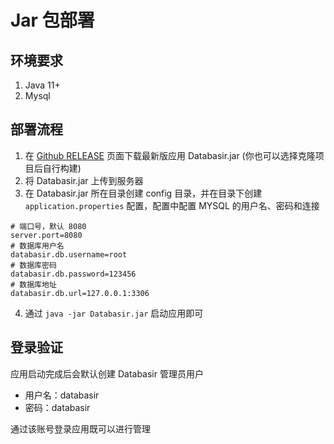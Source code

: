 # Jar 包部署

## 环境要求

1. Java 11+
2. Mysql

## 部署流程

1. 在 [Github RELEASE](https://github.com/vran-dev/databasir/releases) 页面下载最新版应用 Databasir.jar (你也可以选择克隆项目后自行构建)
2. 将 Databasir.jar 上传到服务器
3. 在 Databasir.jar 所在目录创建 config 目录，并在目录下创建 `application.properties` 配置，配置中配置 MYSQL 的用户名、密码和连接

```properties
# 端口号，默认 8080
server.port=8080
# 数据库用户名
databasir.db.username=root
# 数据库密码
databasir.db.password=123456
# 数据库地址
databasir.db.url=127.0.0.1:3306
```

4. 通过 `java -jar Databasir.jar` 启动应用即可

## 登录验证

应用启动完成后会默认创建 Databasir 管理员用户

- 用户名：databasir
- 密码：databasir

通过该账号登录应用既可以进行管理